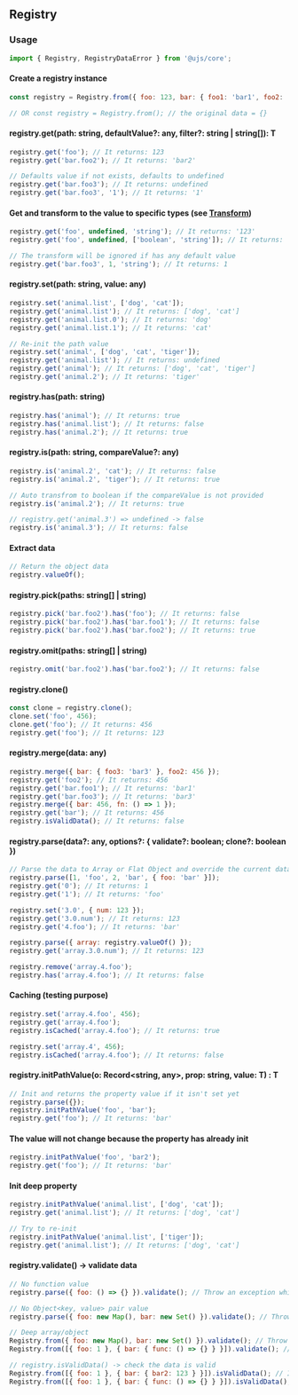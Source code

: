 ## Registry

### Usage

```javascript
import { Registry, RegistryDataError } from '@ujs/core';
```

#### Create a registry instance

```javascript
const registry = Registry.from({ foo: 123, bar: { foo1: 'bar1', foo2: 'bar2' } });

// OR const registry = Registry.from(); // the original data = {}
```

#### registry.get<T>(path: string, defaultValue?: any, filter?: string | string[]): T

```javascript
registry.get('foo'); // It returns: 123
registry.get('bar.foo2'); // It returns: 'bar2'

// Defaults value if not exists, defaults to undefined
registry.get('bar.foo3'); // It returns: undefined
registry.get('bar.foo3', '1'); // It returns: '1'
```

#### Get and transform to the value to specific types (see [Transform](Transform.md))

```javascript
registry.get('foo', undefined, 'string'); // It returns: '123'
registry.get('foo', undefined, ['boolean', 'string']); // It returns: 'true'

// The transform will be ignored if has any default value
registry.get('bar.foo3', 1, 'string'); // It returns: 1
```

#### registry.set(path: string, value: any)

```javascript
registry.set('animal.list', ['dog', 'cat']);
registry.get('animal.list'); // It returns: ['dog', 'cat']
registry.get('animal.list.0'); // It returns: 'dog'
registry.get('animal.list.1'); // It returns: 'cat'

// Re-init the path value
registry.set('animal', ['dog', 'cat', 'tiger']);
registry.get('animal.list'); // It returns: undefined
registry.get('animal'); // It returns: ['dog', 'cat', 'tiger']
registry.get('animal.2'); // It returns: 'tiger'
```

#### registry.has(path: string)

```javascript
registry.has('animal'); // It returns: true
registry.has('animal.list'); // It returns: false
registry.has('animal.2'); // It returns: true
```

#### registry.is(path: string, compareValue?: any)

```javascript
registry.is('animal.2', 'cat'); // It returns: false
registry.is('animal.2', 'tiger'); // It returns: true

// Auto transfrom to boolean if the compareValue is not provided
registry.is('animal.2'); // It returns: true

// registry.get('animal.3') => undefined -> false
registry.is('animal.3'); // It returns: false
```

#### Extract data

```javascript
// Return the object data
registry.valueOf();
```

#### registry.pick(paths: string[] | string)

```javascript
registry.pick('bar.foo2').has('foo'); // It returns: false
registry.pick('bar.foo2').has('bar.foo1'); // It returns: false
registry.pick('bar.foo2').has('bar.foo2'); // It returns: true
```

#### registry.omit(paths: string[] | string)

```javascript
registry.omit('bar.foo2').has('bar.foo2'); // It returns: false
```

#### registry.clone()

```javascript
const clone = registry.clone();
clone.set('foo', 456);
clone.get('foo'); // It returns: 456
registry.get('foo'); // It returns: 123
```

#### registry.merge(data: any)

```javascript
registry.merge({ bar: { foo3: 'bar3' }, foo2: 456 });
registry.get('foo2'); // It returns: 456
registry.get('bar.foo1'); // It returns: 'bar1'
registry.get('bar.foo3'); // It returns: 'bar3'
registry.merge({ bar: 456, fn: () => 1 });
registry.get('bar'); // It returns: 456
registry.isValidData(); // It returns: false
```

#### registry.parse(data?: any, options?: { validate?: boolean; clone?: boolean })

```javascript
// Parse the data to Array or Flat Object and override the current data
registry.parse([1, 'foo', 2, 'bar', { foo: 'bar' }]);
registry.get('0'); // It returns: 1
registry.get('1'); // It returns: 'foo'

registry.set('3.0', { num: 123 });
registry.get('3.0.num'); // It returns: 123
registry.get('4.foo'); // It returns: 'bar'

registry.parse({ array: registry.valueOf() });
registry.get('array.3.0.num'); // It returns: 123

registry.remove('array.4.foo');
registry.has('array.4.foo'); // It returns: false
```

#### Caching (testing purpose)

```javascript
registry.set('array.4.foo', 456);
registry.get('array.4.foo');
registry.isCached('array.4.foo'); // It returns: true

registry.set('array.4', 456);
registry.isCached('array.4.foo'); // It returns: false
```

#### registry.initPathValue<T>(o: Record<string, any>, prop: string, value: T) : T

```javascript
// Init and returns the property value if it isn't set yet
registry.parse({});
registry.initPathValue('foo', 'bar');
registry.get('foo'); // It returns: 'bar'
```

#### The value will not change because the property has already init

```javascript
registry.initPathValue('foo', 'bar2');
registry.get('foo'); // It returns: 'bar'
```

#### Init deep property

```javascript
registry.initPathValue('animal.list', ['dog', 'cat']);
registry.get('animal.list'); // It returns: ['dog', 'cat']

// Try to re-init
registry.initPathValue('animal.list', ['tiger']);
registry.get('animal.list'); // It returns: ['dog', 'cat']
```

#### registry.validate() -> validate data

```javascript
// No function value
registry.parse({ foo: () => {} }).validate(); // Throw an exception which instance of RegistryDataError

// No Object<key, value> pair value
registry.parse({ foo: new Map(), bar: new Set() }).validate(); // Throw an exception which instance of RegistryDataError

// Deep array/object
Registry.from({ foo: new Map(), bar: new Set() }).validate(); // Throw an exception which instance of RegistryDataError
Registry.from([{ foo: 1 }, { bar: { func: () => {} } }]).validate(); // Throw an exception which instance of RegistryDataError

// registry.isValidData() -> check the data is valid
Registry.from([{ foo: 1 }, { bar: { bar2: 123 } }]).isValidData(); // It returns: true
Registry.from([{ foo: 1 }, { bar: { func: () => {} } }]).isValidData(); // It returns: false
```
